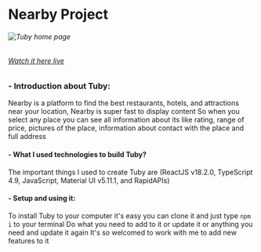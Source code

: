 # __Nearby Project__

###### ![Tuby home page](https://i.ibb.co/C6WGMjT/devmaheremad-github-io-nearby.png)

###### [Watch it here live](https://devmaheremad.github.io/nearby/)

### - Introduction about Tuby:
Nearby is a platform to find the best restaurants, hotels, and attractions near your location, Nearby is super fast to display content
So when you select any place you can see all information about its like rating, range of price, pictures of the place, information about contact with the place and full address

#### - What I used technologies to build Tuby?
The important things I used to create Tuby are (ReactJS v18.2.0, TypeScript 4.9, JavaScript, Material UI v5.11.1, and RapidAPIs)

#### - Setup and using it:
To install Tuby to your computer it's easy you can clone it and just type `npm i` to your terminal
Do what you need to add to it or update it or anything you need and update it again
It's so welcomed to work with me to add new features to it
